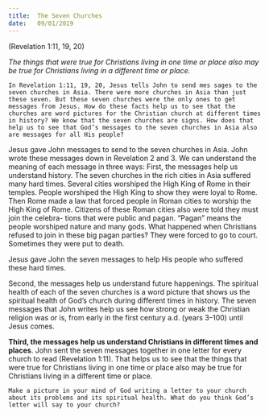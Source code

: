```yaml
---
title:  The Seven Churches
date:   09/01/2019
---
```


(Revelation 1:11, 19, 20)

_The things that were true for Christians living in one time or place also may be true for Christians living in a different time or place._

`In Revelation 1:11, 19, 20, Jesus tells John to send mes­ sages to the seven churches in Asia. There were more churches in Asia than just these seven. But these seven churches were the only ones to get messages from Jesus. How do these facts help us to see that the churches are word pictures for the Christian church at different times in history? We know that the seven churches are signs. How does that help us to see that God’s messages to the seven churches in Asia also are messages for all His people?`

Jesus gave John messages to send to the seven churches in Asia. John wrote these messages down in Revelation 2 and 3. We can understand the meaning of each message in three ways: First, the messages help us understand history. The seven churches in the rich cities in Asia suffered many hard times. Several cities worshiped the High King of Rome in their temples. People worshiped the High King to show they were loyal to Rome. Then Rome made a law that forced people in Roman cities to worship the High King of Rome. Citizens of these Roman cities also were told they must join the celebra- tions that were public and pagan. “Pagan” means the people worshiped nature and many gods. What happened when Christians refused to join in these big pagan parties? They were forced to go to court. Sometimes they were put to death.

Jesus gave John the seven messages to help His people who suffered these hard times.

Second, the messages help us understand future happenings. The spiritual health of each of the seven churches is a word picture that shows us the spiritual health of God’s church during different times in history. The seven messages that John writes help us see how strong or weak the Christian religion was or is, from early in the first century a.d. (years 3–100) until Jesus comes.

**Third, the messages help us understand Christians in different times and places**. John sent the seven messages together in one letter for every church to read (Revelation 1:11). That helps us to see that the things that were true for Christians living in one time or place also may be true for Christians living in a different time or place.

`Make a picture in your mind of God writing a letter to your church about its problems and its spiritual health. What do you think God’s letter will say to your church?`


